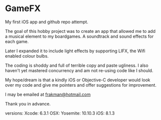 # GameFX
My first iOS app and github repo attempt.

The goal of this hobby project was to create an app that allowed me to add a musical element to my boardgames. A soundtrack and sound effects for each game.  

Later I expanded it to include light effects by supporting LIFX, the Wifi enabled colour bulbs.

The coding is shoddy and full of terrible copy and paste ugliness. I also haven't yet mastered concurrency and am not re-using code like I should. 

My hope/dream is that a kindly iOS or Objective-C developer would look over my code and give me pointers and offer suggestions for improvement.

I may be emailed at frakman@hotmail.com

Thank you in advance.


versions:
Xcode: 6.3.1
OSX: Yosemite: 10.10.3
iOS: 8.1.3
